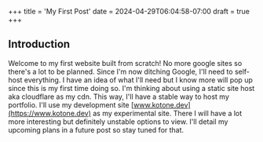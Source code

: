 +++
title = 'My First Post'
date = 2024-04-29T06:04:58-07:00
draft = true
+++

## Introduction

Welcome to my first website built from scratch! No more google sites so there's a lot to be planned. Since I'm now ditching Google, I'll need to self-host everything. I have an idea of what I'll need but I know more will pop up since this is my first time doing so. I'm thinking about using a static site host aka cloudflare as my cdn. This way, I'll have a stable way to host my portfolio. I'll use my development site [www.kotone.dev](https://www.kotone.dev) as my experimental site. There I will have a lot more interesting but definitely unstable options to view. I'll detail my upcoming plans in a future post so stay tuned for that.